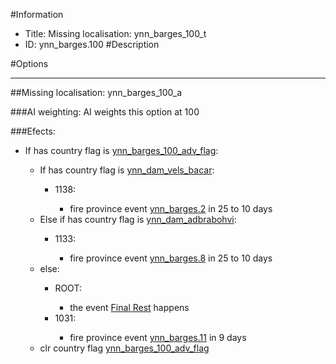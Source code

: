 #Information
 - Title: Missing localisation: ynn_barges_100_t
 - ID: ynn_barges.100
#Description

#Options

___
##Missing localisation: ynn_barges_100_a

###AI weighting:
AI weights this option at 100


###Efects:<ul><li>If has country flag is [ynn_barges_100_adv_flag](../flags/ynn_barges_100_adv_flag.md):</li><ul><li>If has country flag is [ynn_dam_vels_bacar](../flags/ynn_dam_vels_bacar.md):</li><ul><li>1138:</li><ul><li>fire province event [ynn_barges.2](ynn_barges.2_slug) in 25 to 10 days</li></ul></ul><li>Else if has country flag is [ynn_dam_adbrabohvi](../flags/ynn_dam_adbrabohvi.md):</li><ul><li>1133:</li><ul><li>fire province event [ynn_barges.8](ynn_barges.8_slug) in 25 to 10 days</li></ul></ul><li>else:</li><ul><li>ROOT:</li><ul><li>the event [Final Rest](../events/final_rest.md) happens</li></ul><li>1031:</li><ul><li>fire province event [ynn_barges.11](ynn_barges.11_slug) in 9 days</li></ul></ul><li>clr country flag [ynn_barges_100_adv_flag](../flags/ynn_barges_100_adv_flag.md)</li></ul></ul>
